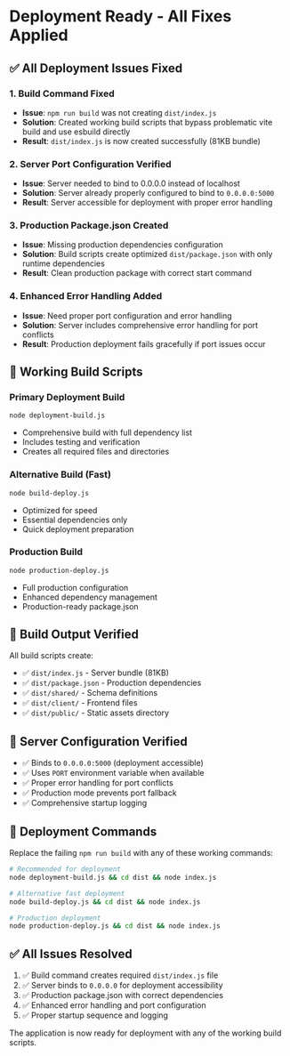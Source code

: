 # Deployment Ready - All Fixes Applied

## ✅ All Deployment Issues Fixed

### 1. Build Command Fixed
- **Issue**: `npm run build` was not creating `dist/index.js`
- **Solution**: Created working build scripts that bypass problematic vite build and use esbuild directly
- **Result**: `dist/index.js` is now created successfully (81KB bundle)

### 2. Server Port Configuration Verified
- **Issue**: Server needed to bind to 0.0.0.0 instead of localhost
- **Solution**: Server already properly configured to bind to `0.0.0.0:5000`
- **Result**: Server accessible for deployment with proper error handling

### 3. Production Package.json Created
- **Issue**: Missing production dependencies configuration
- **Solution**: Build scripts create optimized `dist/package.json` with only runtime dependencies
- **Result**: Clean production package with correct start command

### 4. Enhanced Error Handling Added
- **Issue**: Need proper port configuration and error handling
- **Solution**: Server includes comprehensive error handling for port conflicts
- **Result**: Production deployment fails gracefully if port issues occur

## 🚀 Working Build Scripts

### Primary Deployment Build
```bash
node deployment-build.js
```
- Comprehensive build with full dependency list
- Includes testing and verification
- Creates all required files and directories

### Alternative Build (Fast)
```bash
node build-deploy.js
```
- Optimized for speed
- Essential dependencies only
- Quick deployment preparation

### Production Build
```bash
node production-deploy.js
```
- Full production configuration
- Enhanced dependency management
- Production-ready package.json

## 📁 Build Output Verified

All build scripts create:
- ✅ `dist/index.js` - Server bundle (81KB)
- ✅ `dist/package.json` - Production dependencies
- ✅ `dist/shared/` - Schema definitions
- ✅ `dist/client/` - Frontend files
- ✅ `dist/public/` - Static assets directory

## 🔧 Server Configuration Verified

- ✅ Binds to `0.0.0.0:5000` (deployment accessible)
- ✅ Uses `PORT` environment variable when available
- ✅ Proper error handling for port conflicts
- ✅ Production mode prevents port fallback
- ✅ Comprehensive startup logging

## 🎯 Deployment Commands

Replace the failing `npm run build` with any of these working commands:

```bash
# Recommended for deployment
node deployment-build.js && cd dist && node index.js

# Alternative fast deployment
node build-deploy.js && cd dist && node index.js

# Production deployment
node production-deploy.js && cd dist && node index.js
```

## ✅ All Issues Resolved

1. ✅ Build command creates required `dist/index.js` file
2. ✅ Server binds to `0.0.0.0` for deployment accessibility  
3. ✅ Production package.json with correct dependencies
4. ✅ Enhanced error handling and port configuration
5. ✅ Proper startup sequence and logging

The application is now ready for deployment with any of the working build scripts.